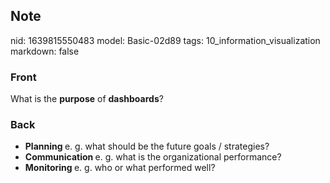 ## Note
nid: 1639815550483
model: Basic-02d89
tags: 10_information_visualization
markdown: false

### Front
What is the <b>purpose</b> of <b>dashboards</b>?

### Back
<ul><li><b>Planning </b>e. g. what should be the future goals / strategies?</li><li><b>Communication </b>e. g. what is the organizational performance?</li><li><b>Monitoring </b>e. g. who or what performed well?</li></ul>
